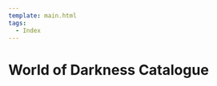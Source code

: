 ```yaml
---
template: main.html
tags:
  - Index
---
```


# World of Darkness Catalogue

<!-- material/tags { scope: true } -->